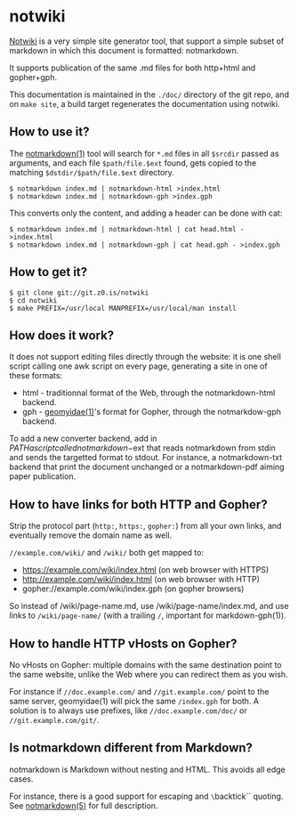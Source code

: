 notwiki
=======

[Notwiki](/notwiki/) is a very simple site generator tool, that
support a simple subset of markdown in which this document is formatted:
notmarkdown.

It supports publication of the same .md files for both http+html and gopher+gph.

This documentation is maintained in the `./doc/` directory of the git repo, and
on `make site`, a build target regenerates the documentation using notwiki.

How to use it?
--------------
The [notmarkdown(1)][man] tool will search for `*.md` files in all `$srcdir`
passed as arguments, and each file `$path/file.$ext` found, gets copied to the
matching `$dstdir/$path/file.$ext` directory.

```
$ notmarkdown index.md | notmarkdown-html >index.html
$ notmarkdown index.md | notmarkdown-gph >index.gph
```

This converts only the content, and adding a header can be done with cat:

```
$ notmarkdown index.md | notmarkdown-html | cat head.html - >index.html
$ notmarkdown index.md | notmarkdown-gph | cat head.gph - >index.gph
```

How to get it?
--------------
```
$ git clone git://git.z0.is/notwiki
$ cd notwiki
$ make PREFIX=/usr/local MANPREFIX=/usr/local/man install
```

How does it work?
-----------------
It does not support editing files directly through the website: it is one shell
script calling one awk script on every page, generating a site in one of these
formats:

 * html - traditionnal format of the Web, through the notmarkdown-html backend.
 * gph - [geomyidae(1)](gopher://bitreich.org/1/scm/geomyidae/file/README.gph)'s
   format for Gopher, through the notmarkdow-gph backend.

To add a new converter backend, add in $PATH a script called notmarkdown-$ext
that reads notmarkdown from stdin and sends the targetted format to stdout. For
instance, a notmarkdown-txt backend that print the document unchanged or a
notmarkdown-pdf aiming paper publication.

How to have links for both HTTP and Gopher?
-------------------------------------------
Strip the protocol part (`http:`, `https:`, `gopher:`) from all your own links,
and eventually remove the domain name as well.

`//example.com/wiki/` and `/wiki/` both get mapped to:

 * https://example.com/wiki/index.html (on web browser with HTTPS)
 * http://example.com/wiki/index.html (on web browser with HTTP)
 * gopher://example.com/wiki/index.gph (on gopher browsers)

So instead of /wiki/page-name.md, use /wiki/page-name/index.md, and use links
to `/wiki/page-name/` (with a trailing `/`, important for markdown-gph(1)).

How to handle HTTP vHosts on Gopher?
------------------------------------
No vHosts on Gopher: multiple domains with the same destination point to the
same website, unlike the Web where you can redirect them as you wish.

For instance if `//doc.example.com/` and `//git.example.com/` point to the same
server, geomyidae(1) will pick the same `/index.gph` for both. A solution is to
always use prefixes, like `//doc.example.com/doc/` or `//git.example.com/git/`.

Is notmarkdown different from Markdown?
---------------------------------------
notmarkdown is Markdown without nesting and HTML. This avoids all edge cases.

For instance, there is a good support for escaping and `\`backtick\`` quoting.
See [notmarkdown(5)][man] for full description.

[man]: /notwiki/man/
